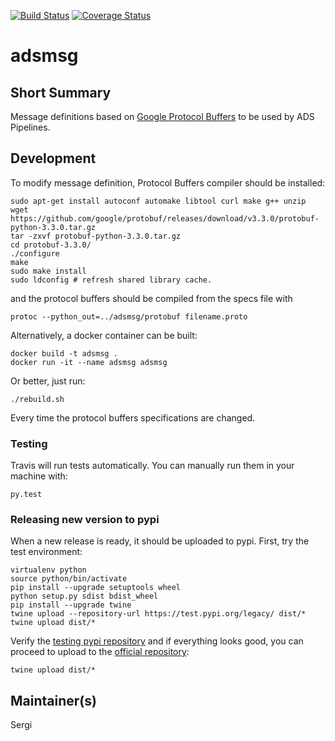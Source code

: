 [![Build Status](https://travis-ci.org/adsabs/ADSPipelineMsg.svg)](https://travis-ci.org/adsabs/ADSPipelineMsg)
[![Coverage Status](https://coveralls.io/repos/adsabs/ADSPipelineMsg/badge.svg)](https://coveralls.io/r/adsabs/ADSPipelineMsg)


# adsmsg

## Short Summary

Message definitions based on [Google Protocol Buffers](https://developers.google.com/protocol-buffers/) to be used by ADS Pipelines.


## Development

To modify message definition, Protocol Buffers compiler should be installed:

```
sudo apt-get install autoconf automake libtool curl make g++ unzip
wget https://github.com/google/protobuf/releases/download/v3.3.0/protobuf-python-3.3.0.tar.gz
tar -zxvf protobuf-python-3.3.0.tar.gz
cd protobuf-3.3.0/
./configure
make
sudo make install
sudo ldconfig # refresh shared library cache.
```

and the protocol buffers should be compiled from the specs file with

```
protoc --python_out=../adsmsg/protobuf filename.proto
```

Alternatively, a docker container can be built:

```
docker build -t adsmsg .
docker run -it --name adsmsg adsmsg
```
Or better, just run:

```
./rebuild.sh
```

Every time the protocol buffers specifications are changed.


### Testing

Travis will run tests automatically. You can manually run them in your machine with:

```
py.test
```

### Releasing new version to pypi

When a new release is ready, it should be uploaded to pypi. First, try the test environment:

```
virtualenv python
source python/bin/activate
pip install --upgrade setuptools wheel
python setup.py sdist bdist_wheel
pip install --upgrade twine
twine upload --repository-url https://test.pypi.org/legacy/ dist/*
twine upload dist/*
```

Verify the [testing pypi repository](https://test.pypi.org/project/adsmsg/) and if everything looks good, you can proceed to upload to the [official repository](https://pypi.org/project/adsmsg/):

```
twine upload dist/*
```


## Maintainer(s)

Sergi
